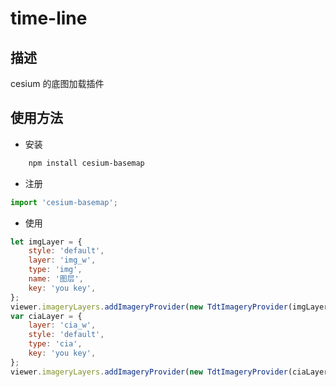 # time-line

## 描述

cesium 的底图加载插件

## 使用方法

-   安装

```powershell
    npm install cesium-basemap
```

-   注册

```javascript
import 'cesium-basemap';
```

-   使用

```js
let imgLayer = {
	style: 'default',
	layer: 'img_w',
	type: 'img',
	name: '图层',
	key: 'you key',
};
viewer.imageryLayers.addImageryProvider(new TdtImageryProvider(imgLayer));
var ciaLayer = {
	layer: 'cia_w',
	style: 'default',
	type: 'cia',
	key: 'you key',
};
viewer.imageryLayers.addImageryProvider(new TdtImageryProvider(ciaLayer));
```
